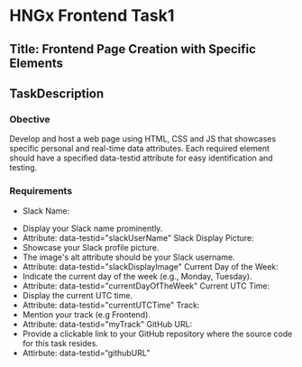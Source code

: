 # HNGx Frontend Task1
## Title:  Frontend Page Creation with Specific Elements

## TaskDescription
### Obective
Develop and host a web page using HTML, CSS and JS that showcases specific personal and real-time data attributes. Each required element should have a specified data-testid attribute for easy identification and testing.
### Requirements
* Slack Name:
- Display your Slack name prominently.
- Attribute: data-testid="slackUserName"
Slack Display Picture:
- Showcase your Slack profile picture.
- The image's alt attribute should be your Slack username.
- Attribute: data-testid="slackDisplayImage"
Current Day of the Week:
- Indicate the current day of the week (e.g., Monday, Tuesday).
- Attribute: data-testid="currentDayOfTheWeek"
Current UTC Time:
- Display the current UTC time.
- Attribute: data-testid="currentUTCTime"
Track:
- Mention your track (e.g Frontend).
- Attribute: data-testid="myTrack"
GitHub URL:
- Provide a clickable link to your GitHub repository where the source code for this task resides.
- Attirbute: data-testid=“githubURL”
